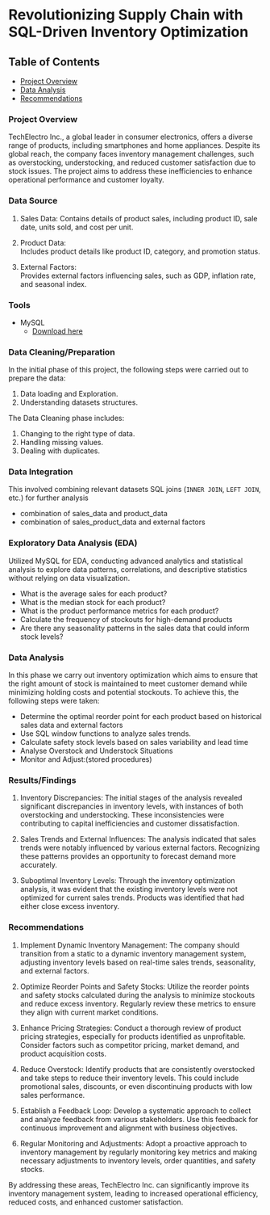 # Revolutionizing Supply Chain with SQL-Driven Inventory Optimization

## Table of Contents

- [Project Overview](#project-overview)
- [Data Analysis](#data-analysis)
- [Recommendations](#recommendations)

### Project Overview

TechElectro Inc., a global leader in consumer electronics, offers a diverse range of products, 
including smartphones and home appliances. Despite its global reach, the company faces inventory 
management challenges, such as overstocking, understocking, and reduced customer satisfaction due to stock issues.
The project aims to address these inefficiencies to enhance operational performance and customer loyalty.

### Data Source

1. Sales Data: 
   Contains details of product sales, including product ID, sale date, units sold, and cost per unit.  

2. Product Data:  
   Includes product details like product ID, category, and promotion status.  

3. External Factors:  
   Provides external factors influencing sales, such as GDP, inflation rate, and seasonal index.

### Tools
- MySQL
  - [Download here](htpps://www.mysql.com)

### Data Cleaning/Preparation

In the initial phase of this project, the following steps were carried out to prepare the data:

1. Data loading and Exploration.
2. Understanding datasets structures.

The Data Cleaning phase includes:
1. Changing to the right type of data.
2. Handling missing values.
3. Dealing with duplicates.

### Data Integration

This involved combining relevant datasets SQL joins (`INNER JOIN`, `LEFT JOIN`, etc.) for further analysis

- combination of sales_data and product_data
- combination of sales_product_data and external factors

### Exploratory Data Analysis (EDA)

 Utilized MySQL for EDA, conducting advanced analytics and statistical analysis to explore data patterns, correlations, and descriptive statistics without relying on data visualization.

 - What is the average sales for each product?
 - What is the median stock for each product?
 - What is the product performance metrics for each product?
 - Calculate the frequency of stockouts for high-demand products
 - Are there any seasonality patterns in the sales data that could inform stock levels?



### Data Analysis

In this phase we carry out inventory optimization which aims to ensure that the right amount of stock is maintained to meet customer demand while minimizing holding costs and potential stockouts. 
To achieve this, the following steps were taken: 

 - Determine the optimal reorder point for each product based on historical sales data and external factors
 - Use SQL window functions to analyze sales trends.
 - Calculate safety stock levels based on sales variability and lead time
 - Analyse Overstock and Understock Situations
 - Monitor and Adjust:(stored procedures)

### Results/Findings

1. Inventory Discrepancies: The initial stages of the analysis revealed significant discrepancies in inventory levels, with instances of both overstocking and understocking.
 These inconsistencies were contributing to capital inefficiencies and customer dissatisfaction.

2. Sales Trends and External Influences: The analysis indicated that sales trends were notably influenced by various external factors.
   Recognizing these patterns provides an opportunity to forecast demand more accurately.

3. Suboptimal Inventory Levels: Through the inventory optimization analysis, it was evident that the existing inventory levels were not optimized for current sales trends.
    Products was identified that had either close excess inventory.

### Recommendations 

1. Implement Dynamic Inventory Management: The company should transition from a static to a dynamic inventory management system,
   adjusting inventory levels based on real-time sales trends, seasonality, and external factors.

2. Optimize Reorder Points and Safety Stocks: Utilize the reorder points and safety stocks calculated during the analysis to
    minimize stockouts and reduce excess inventory. Regularly review these metrics to ensure they align with current market conditions.

3. Enhance Pricing Strategies: Conduct a thorough review of product pricing strategies, especially for products identified as unprofitable. Consider factors such as
    competitor pricing, market demand, and product acquisition costs.

4. Reduce Overstock: Identify products that are consistently overstocked and take steps to reduce their inventory levels. This
   could include promotional sales, discounts, or even discontinuing products with low sales performance.

5. Establish a Feedback Loop: Develop a systematic approach to collect and analyze feedback from various stakeholders. Use
   this feedback for continuous improvement and alignment with business objectives.

6. Regular Monitoring and Adjustments: Adopt a proactive approach to inventory management by regularly monitoring key
     metrics and making necessary adjustments to inventory levels, order quantities, and safety stocks.

By addressing these areas, TechElectro Inc. can significantly improve its inventory management system, leading to increased
operational efficiency, reduced costs, and enhanced customer satisfaction.








